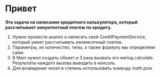 # Привет

**Эта задача на написание кредитного калькулятора, который рассчитывает аннуитентный платеж по кредиту.**

1. Нужно провести анализ и написать свой CreditPaymentService, который умеет рассчитывать ежемесячный платеж.
2. Параметры, их количество, типы, а также формулу мы определяем сами.
3. В Main нужно создать объект и 3 раза вызвать его метод calculate. Результаты каждого вызова выводить в консоль.
4. Для возведения чисел в степень использовать команду math.pow.


